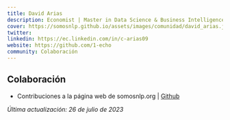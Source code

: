 ```yaml
---
title: David Arias
description: Economist | Master in Data Science & Business Intelligence
cover: https://somosnlp.github.io/assets/images/comunidad/david_arias.jpg
twitter: 
linkedin: https://ec.linkedin.com/in/c-arias09
website: https://github.com/1-echo
community: Colaboración
---
```


## Colaboración

- Contribuciones a la página web de somosnlp.org | [Github](https://github.com/somosnlp/somosnlp.org/commits?author=1-echo)

*Última actualización: 26 de julio de 2023*
